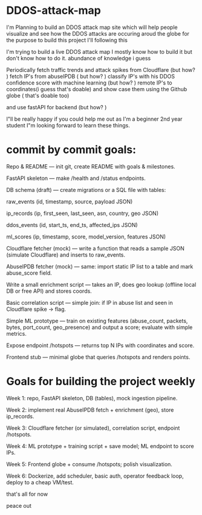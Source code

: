 # DDOS-attack-map
I'm Planning to build an DDOS attack map site which will help people visualize and see how the DDOS attacks are occuring aroud the globe for the purpose to build this project I'll following this 

I'm trying to build a live DDOS attack map I mostly know how to build it but don't know how to do it. abundance of knowledge i guess

Periodically fetch traffic trends and attack spikes from Cloudflare (but how? )
fetch IP's from abuseIPDB ( but how? )
classify IP's with his DDOS confidence score with machine learning (but how? )
remote IP's to coordinates(i guess that's doable)
and show case them using the Github globe ( that's doable too)

and use fastAPI for backend (but how? )

I"ll be really happy if you could help me out as I'm a beginner 2nd year student I"m looking forward to learn these things.

# commit by commit goals: 

Repo & README — init git, create README with goals & milestones.

FastAPI skeleton — make /health and /status endpoints.

DB schema (draft) — create migrations or a SQL file with tables:

raw_events (id, timestamp, source, payload JSON)

ip_records (ip, first_seen, last_seen, asn, country, geo JSON)

ddos_events (id, start_ts, end_ts, affected_ips JSON)

ml_scores (ip, timestamp, score, model_version, features JSON)

Cloudflare fetcher (mock) — write a function that reads a sample JSON (simulate Cloudflare) and inserts to raw_events.

AbuseIPDB fetcher (mock) — same: import static IP list to a table and mark abuse_score field.

Write a small enrichment script — takes an IP, does geo lookup (offline local DB or free API) and stores coords.

Basic correlation script — simple join: if IP in abuse list and seen in Cloudflare spike → flag.

Simple ML prototype — train on existing features (abuse_count, packets, bytes, port_count, geo_presence) and output a score; evaluate with simple metrics.

Expose endpoint /hotspots — returns top N IPs with coordinates and score.

Frontend stub — minimal globe that queries /hotspots and renders points.

# Goals for building the project weekly

Week 1: repo, FastAPI skeleton, DB (tables), mock ingestion pipeline.

Week 2: implement real AbuseIPDB fetch + enrichment (geo), store ip_records.

Week 3: Cloudflare fetcher (or simulated), correlation script, endpoint /hotspots.

Week 4: ML prototype + training script + save model; ML endpoint to score IPs.

Week 5: Frontend globe + consume /hotspots; polish visualization.

Week 6: Dockerize, add scheduler, basic auth, operator feedback loop, deploy to a cheap VM/test.


that's all for now 

peace out
